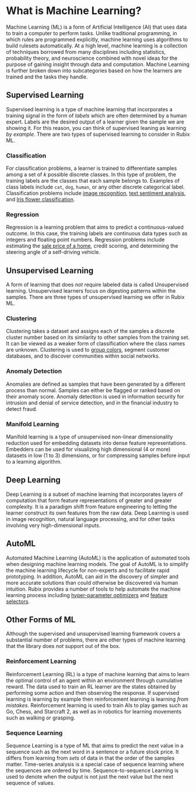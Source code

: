 # What is Machine Learning?
Machine Learning (ML) is a form of Artificial Intelligence (AI) that uses data to train a computer to perform tasks. Unlike traditional programming, in which rules are programmed explicitly, machine learning uses algorithms to build rulesets automatically. At a high level, machine learning is a collection of techniques borrowed from many disciplines including statistics, probability theory, and neuroscience combined with novel ideas for the purpose of gaining insight through data and computation. Machine Learning is further broken down into subcategories based on how the learners are trained and the tasks they handle.

## Supervised Learning
Supervised learning is a type of machine learning that incorporates a training signal in the form of *labels* which are often determined by a human expert. Labels are the desired output of a learner given the sample we are showing it. For this reason, you can think of supervised leaning as learning *by example*. There are two types of supervised learning to consider in Rubix ML.

### Classification
For classification problems, a learner is trained to differentiate samples among a set of *k* possible discrete classes. In this type of problem, the training labels are the classes that each sample belongs to. Examples of class labels include `cat`, `dog`, `human`, or any other discrete categorical label. Classification problems include [image recognition](https://github.com/RubixML/CIFAR-10), [text sentiment analysis](https://github.com/RubixML/Sentiment), and [Iris flower classification](https://github.com/RubixML/Iris).

### Regression
Regression is a learning problem that aims to predict a continuous-valued outcome. In this case, the training labels are continuous data types such as integers and floating point numbers. Regression problems include estimating the [sale price of a home](https://github.com/RubixML/Housing), credit scoring, and determining the steering angle of a self-driving vehicle.

## Unsupervised Learning
A form of learning that does *not* require labeled data is called Unsupervised learning. Unsupervised learners focus on digesting patterns within the samples. There are three types of unsupervised learning we offer in Rubix ML.

### Clustering
Clustering takes a dataset and assigns each of the samples a discrete cluster number based on its similarity to other samples from the training set. It can be viewed as a weaker form of classification where the class names are unknown. Clustering is used to [group colors](https://github.com/RubixML/Colors), segment customer databases, and to discover communities within social networks.

### Anomaly Detection
Anomalies are defined as samples that have been generated by a different process than normal. Samples can either be flagged or ranked based on their anomaly score. Anomaly detection is used in information security for intrusion and denial of service detection, and in the financial industry to detect fraud.

### Manifold Learning
Manifold learning is a type of unsupervised non-linear dimensionality reduction used for embedding datasets into dense feature representations. Embedders can be used for visualizing high dimensional (4 or more) datasets in low (1 to 3) dimensions, or for compressing samples before input to a learning algorithm.

## Deep Learning
Deep Learning is a subset of machine learning that incorporates layers of computation that form feature representations of greater and greater complexity. It is a paradigm shift from feature engineering to letting the learner construct its own features from the raw data. Deep Learning is used in image recognition, natural language processing, and for other tasks involving very high-dimensional inputs.

## AutoML
Automated Machine Learning (AutoML) is the application of automated tools when designing machine learning models. The goal of AutoML is to simplify the machine learning lifecycle for non-experts and to facilitate rapid prototyping. In addition, AutoML can aid in the discovery of simpler and more accurate solutions than could otherwise be discovered via human intuition. Rubix provides a number of tools to help automate the machine learning process including [hyper-parameter optimizers](hyper-parameter-tuning.md#hyper-parameter-optimization) and [feature selectors](preprocessing.md#feature-selection).

## Other Forms of ML
Although the supervised and unsupervised learning framework covers a substantial number of problems, there are other types of machine learning that the library does *not* support out of the box.

### Reinforcement Learning
Reinforcement Learning (RL) is a type of machine learning that aims to learn the optimal control of an agent within an environment through cumulative reward. The data used to train an RL learner are the states obtained by performing some action and then observing the response. If supervised learning is learning by example then reinforcement learning is learning *from mistakes*. Reinforcement learning is used to train AIs to play games such as Go, Chess, and Starcraft 2, as well as in robotics for learning movements such as walking or grasping.

### Sequence Learning
Sequence Learning is a type of ML that aims to predict the next value in a sequence such as the next word in a sentence or a future stock price. It differs from learning from *sets* of data in that the order of the samples matter. Time-series analysis is a special case of sequence learning where the sequences are ordered by time. Sequence-to-sequence Learning is used to denote when the output is not just the next value but the next sequence of values.

